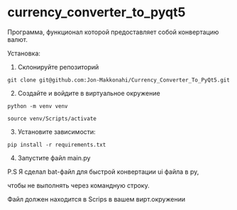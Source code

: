 # currency_converter_to_pyqt5
Программа, функционал которой предоставляет 
cобой конвертацию валют.


Установка:
1. Склонируйте репозиторий
```
git clone git@github.com:Jon-Makkonahi/Currency_Converter_To_PyQt5.git
```
2. Создайте и войдите в виртуальное окружение
```
python -m venv venv
```
```
source venv/Scripts/activate
```
3. Установите зависимости:
```
pip install -r requirements.txt
```
4. Запустите файл main.py

P.S
Я сделал bat-файл для быстрой конвертации ui файла в py,

чтобы не выполнять через командную строку. 

Файл должен находится в Scrips в вашем вирт.окружении
